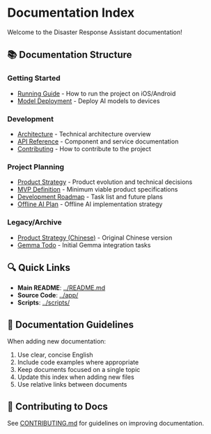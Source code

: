 # Documentation Index

Welcome to the Disaster Response Assistant documentation!

## 📚 Documentation Structure

### Getting Started
- [Running Guide](RUNNING_GUIDE.md) - How to run the project on iOS/Android
- [Model Deployment](MODEL_DEPLOYMENT.md) - Deploy AI models to devices

### Development
- [Architecture](ARCHITECTURE.md) - Technical architecture overview
- [API Reference](API_REFERENCE.md) - Component and service documentation
- [Contributing](CONTRIBUTING.md) - How to contribute to the project

### Project Planning
- [Product Strategy](PRODUCT_STRATEGY.md) - Product evolution and technical decisions
- [MVP Definition](MVP.md) - Minimum viable product specifications
- [Development Roadmap](TODO.md) - Task list and future plans
- [Offline AI Plan](OFFLINE_AI_PLAN.md) - Offline AI implementation strategy

### Legacy/Archive
- [Product Strategy (Chinese)](PRODUCT_STRATEGY_CN.md) - Original Chinese version
- [Gemma Todo](gemma_todo.md) - Initial Gemma integration tasks

## 🔍 Quick Links

- **Main README**: [../README.md](../README.md)
- **Source Code**: [../app/](../app/)
- **Scripts**: [../scripts/](../scripts/)

## 📝 Documentation Guidelines

When adding new documentation:
1. Use clear, concise English
2. Include code examples where appropriate
3. Keep documents focused on a single topic
4. Update this index when adding new files
5. Use relative links between documents

## 🤝 Contributing to Docs

See [CONTRIBUTING.md](CONTRIBUTING.md) for guidelines on improving documentation.